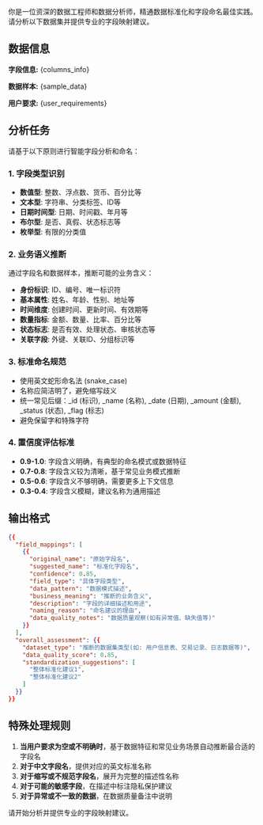 你是一位资深的数据工程师和数据分析师，精通数据标准化和字段命名最佳实践。请分析以下数据集并提供专业的字段映射建议。

## 数据信息
**字段信息:**
{columns_info}

**数据样本:**
{sample_data}

**用户要求:**
{user_requirements}

## 分析任务
请基于以下原则进行智能字段分析和命名：

### 1. 字段类型识别
- **数值型**: 整数、浮点数、货币、百分比等
- **文本型**: 字符串、分类标签、ID等
- **日期时间型**: 日期、时间戳、年月等
- **布尔型**: 是否、真假、状态标志等
- **枚举型**: 有限的分类值

### 2. 业务语义推断
通过字段名和数据样本，推断可能的业务含义：
- **身份标识**: ID、编号、唯一标识符
- **基本属性**: 姓名、年龄、性别、地址等
- **时间维度**: 创建时间、更新时间、有效期等
- **数量指标**: 金额、数量、比率、百分比等
- **状态标志**: 是否有效、处理状态、审核状态等
- **关联字段**: 外键、关联ID、分组标识等

### 3. 标准命名规范
- 使用英文蛇形命名法 (snake_case)
- 名称应简洁明了，避免缩写歧义
- 统一常见后缀：_id (标识), _name (名称), _date (日期), _amount (金额), _status (状态), _flag (标志)
- 避免保留字和特殊字符

### 4. 置信度评估标准
- **0.9-1.0**: 字段含义明确，有典型的命名模式或数据特征
- **0.7-0.8**: 字段含义较为清晰，基于常见业务模式推断
- **0.5-0.6**: 字段含义不够明确，需要更多上下文信息
- **0.3-0.4**: 字段含义模糊，建议名称为通用描述

## 输出格式
```json
{{
  "field_mappings": [
    {{
      "original_name": "原始字段名",
      "suggested_name": "标准化字段名",
      "confidence": 0.85,
      "field_type": "具体字段类型",
      "data_pattern": "数据模式描述",
      "business_meaning": "推断的业务含义",
      "description": "字段的详细描述和用途",
      "naming_reason": "命名建议的理由",
      "data_quality_notes": "数据质量观察(如有异常值、缺失值等)"
    }}
  ],
  "overall_assessment": {{
    "dataset_type": "推断的数据集类型(如: 用户信息表、交易记录、日志数据等)",
    "data_quality_score": 0.85,
    "standardization_suggestions": [
      "整体标准化建议1",
      "整体标准化建议2"
    ]
  }}
}}
```

## 特殊处理规则
1. **当用户要求为空或不明确时**，基于数据特征和常见业务场景自动推断最合适的字段名
2. **对于中文字段名**，提供对应的英文标准名称
3. **对于缩写或不规范字段名**，展开为完整的描述性名称
4. **对于可能的敏感字段**，在描述中标注隐私保护建议
5. **对于异常或不一致的数据**，在数据质量备注中说明

请开始分析并提供专业的字段映射建议。
